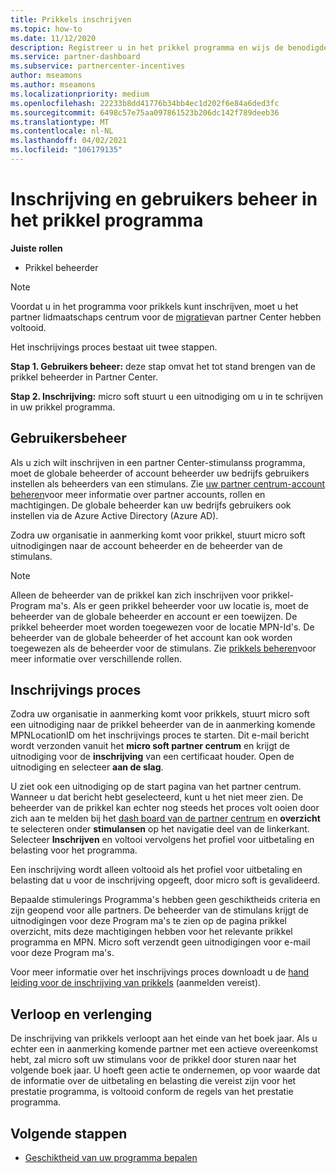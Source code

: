```yaml
---
title: Prikkels inschrijven
ms.topic: how-to
ms.date: 11/12/2020
description: Registreer u in het prikkel programma en wijs de benodigde rollen toe voor gebruikers beheer. In dit artikel wordt het inschrijvings proces beschreven.
ms.service: partner-dashboard
ms.subservice: partnercenter-incentives
author: mseamons
ms.author: mseamons
ms.localizationpriority: medium
ms.openlocfilehash: 22233b8dd41776b34bb4ec1d202f6e84a6ded3fc
ms.sourcegitcommit: 6498c57e75aa097861523b206dc142f789deeb36
ms.translationtype: MT
ms.contentlocale: nl-NL
ms.lasthandoff: 04/02/2021
ms.locfileid: "106179135"
---
```

# <a name="enrollment-and-user-management-in-the-incentives-program"></a>Inschrijving en gebruikers beheer in het prikkel programma

**Juiste rollen**

- Prikkel beheerder

>[!NOTE]
>Voordat u in het programma voor prikkels kunt inschrijven, moet u het partner lidmaatschaps centrum voor de [migratie](prepare-pmc-pc-migration.md)van partner Center hebben voltooid.

Het inschrijvings proces bestaat uit twee stappen.

**Stap 1. Gebruikers beheer:** deze stap omvat het tot stand brengen van de prikkel beheerder in Partner Center.

**Stap 2. Inschrijving:** micro soft stuurt u een uitnodiging om u in te schrijven in uw prikkel programma.

## <a name="user-management"></a>Gebruikersbeheer

Als u zich wilt inschrijven in een partner Center-stimulanss programma, moet de globale beheerder of account beheerder uw bedrijfs gebruikers instellen als beheerders van een stimulans. Zie [uw partner centrum-account beheren](partner-center-account-setup.md)voor meer informatie over partner accounts, rollen en machtigingen. De globale beheerder kan uw bedrijfs gebruikers ook instellen via de Azure Active Directory (Azure AD).

Zodra uw organisatie in aanmerking komt voor prikkel, stuurt micro soft uitnodigingen naar de account beheerder en de beheerder van de stimulans.

>[!NOTE]
>Alleen de beheerder van de prikkel kan zich inschrijven voor prikkel-Program ma's. Als er geen prikkel beheerder voor uw locatie is, moet de beheerder van de globale beheerder en account er een toewijzen. De prikkel beheerder moet worden toegewezen voor de locatie MPN-Id's. De beheerder van de globale beheerder of het account kan ook worden toegewezen als de beheerder voor de stimulans. Zie [prikkels beheren](permissions-overview.md#manage-incentives)voor meer informatie over verschillende rollen.

## <a name="enrollment-process"></a>Inschrijvings proces

Zodra uw organisatie in aanmerking komt voor prikkels, stuurt micro soft een uitnodiging naar de prikkel beheerder van de in aanmerking komende MPNLocationID om het inschrijvings proces te starten. Dit e-mail bericht wordt verzonden vanuit het **micro soft partner centrum** en krijgt de uitnodiging voor de **inschrijving** van een certificaat houder. Open de uitnodiging en selecteer **aan de slag**.

U ziet ook een uitnodiging op de start pagina van het partner centrum. Wanneer u dat bericht hebt geselecteerd, kunt u het niet meer zien. De beheerder van de prikkel kan echter nog steeds het proces volt ooien door zich aan te melden bij het [dash board van de partner centrum](https://partner.microsoft.com/dashboard/) en **overzicht** te selecteren onder **stimulansen** op het navigatie deel van de linkerkant. Selecteer **Inschrijven** en voltooi vervolgens het profiel voor uitbetaling en belasting voor het programma.

Een inschrijving wordt alleen voltooid als het profiel voor uitbetaling en belasting dat u voor de inschrijving opgeeft, door micro soft is gevalideerd.

Bepaalde stimulerings Programma's hebben geen geschiktheids criteria en zijn geopend voor alle partners. De beheerder van de stimulans krijgt de uitnodigingen voor deze Program ma's te zien op de pagina prikkel overzicht, mits deze machtigingen hebben voor het relevante prikkel programma en MPN. Micro soft verzendt geen uitnodigingen voor e-mail voor deze Program ma's.

Voor meer informatie over het inschrijvings proces downloadt u de [hand leiding voor de inschrijving van prikkels](https://partner.microsoft.com/resources/detail/partner-center-incentives-enrollment-pdf) (aanmelden vereist).

## <a name="expiration-and-renewal"></a>Verloop en verlenging

De inschrijving van prikkels verloopt aan het einde van het boek jaar. Als u echter een in aanmerking komende partner met een actieve overeenkomst hebt, zal micro soft uw stimulans voor de prikkel door sturen naar het volgende boek jaar. U hoeft geen actie te ondernemen, op voor waarde dat de informatie over de uitbetaling en belasting die vereist zijn voor het prestatie programma, is voltooid conform de regels van het prestatie programma.

## <a name="next-steps"></a>Volgende stappen

- [Geschiktheid van uw programma bepalen](incentives-determined-your-program-eligibility.md)
